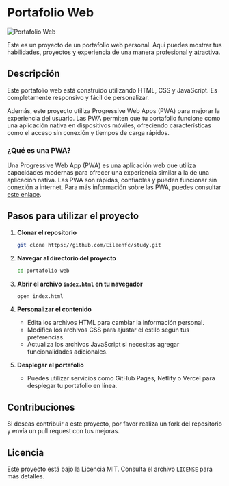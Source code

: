 # Portafolio Web
![Portafolio Web](../assets/img/open.webp)

Este es un proyecto de un portafolio web personal. Aquí puedes mostrar tus habilidades, proyectos y experiencia de una manera profesional y atractiva.

## Descripción

Este portafolio web está construido utilizando HTML, CSS y JavaScript. Es completamente responsivo y fácil de personalizar.

Además, este proyecto utiliza Progressive Web Apps (PWA) para mejorar la experiencia del usuario. Las PWA permiten que tu portafolio funcione como una aplicación nativa en dispositivos móviles, ofreciendo características como el acceso sin conexión y tiempos de carga rápidos.

### ¿Qué es una PWA?

Una Progressive Web App (PWA) es una aplicación web que utiliza capacidades modernas para ofrecer una experiencia similar a la de una aplicación nativa. Las PWA son rápidas, confiables y pueden funcionar sin conexión a internet. Para más información sobre las PWA, puedes consultar [este enlace](https://developer.mozilla.org/es/docs/Web/Progressive_web_apps).

## Pasos para utilizar el proyecto

1. **Clonar el repositorio**
    ```bash
    git clone https://github.com/Eileenfc/study.git
    ```

2. **Navegar al directorio del proyecto**
    ```bash
    cd portafolio-web
    ```

3. **Abrir el archivo `index.html` en tu navegador**
    ```bash
    open index.html
    ```

4. **Personalizar el contenido**
    - Edita los archivos HTML para cambiar la información personal.
    - Modifica los archivos CSS para ajustar el estilo según tus preferencias.
    - Actualiza los archivos JavaScript si necesitas agregar funcionalidades adicionales.

5. **Desplegar el portafolio**
    - Puedes utilizar servicios como GitHub Pages, Netlify o Vercel para desplegar tu portafolio en línea.

## Contribuciones

Si deseas contribuir a este proyecto, por favor realiza un fork del repositorio y envía un pull request con tus mejoras.

## Licencia

Este proyecto está bajo la Licencia MIT. Consulta el archivo `LICENSE` para más detalles.
